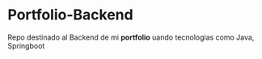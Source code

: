 # Portfolio-Backend
Repo destinado al Backend de mi **portfolio** uando tecnologias como Java, Springboot
